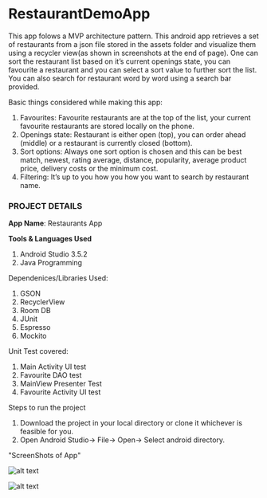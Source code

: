 # RestaurantDemoApp 
This app folows a MVP architecture pattern. This android app retrieves a set of restaurants from a json file stored in the assets folder and visualize them using a recycler view(as shown in screenshots at the end of page). One can sort the restaurant list based on it’s current openings state, you can favourite a restaurant and you can select a sort value to further sort the list. You can also search for restaurant word by word using a search bar provided.

Basic things considered while making this app:

1. Favourites: Favourite restaurants are at the top of the list, your current favourite restaurants are stored locally on the phone.
2. Openings state: Restaurant is either open (top), you can order ahead (middle) or a restaurant is currently closed (bottom).
3. Sort options: Always one sort option is chosen and this can be best match, newest, rating average, distance, popularity, average product price, delivery costs or the minimum cost.
4. Filtering: It’s up to you how you how you want to search by restaurant name.

### PROJECT DETAILS
**App Name**: Restaurants App

**Tools & Languages Used**
1. Android Studio 3.5.2
2. Java Programming

Dependenices/Libraries Used:
1. GSON
2. RecyclerView
3. Room DB
4. JUnit
5. Espresso
6. Mockito

Unit Test covered:
1. Main Activity UI test
2. Favourite DAO test
3. MainView Presenter Test
4. Favourite Activity UI test


Steps to run the project
1. Download the project in your local directory or clone it whichever is feasible for you.
2. Open Android Studio-> File-> Open-> Select android directory.


"ScreenShots of App"

![alt text](https://github.com/yogeshMarutiPatil/RestaurantDemoApp/edit/master/RestaurantApp.jpg)

![alt text](https://github.com/yogeshMarutiPatil/RestaurantDemoApp/edit/master/RestaurantApp1.jpg)





